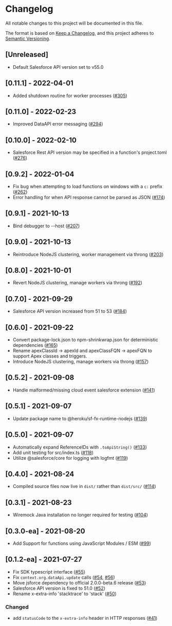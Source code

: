 # Changelog
All notable changes to this project will be documented in this file.

The format is based on [Keep a Changelog](https://keepachangelog.com/en/1.0.0/),
and this project adheres to [Semantic Versioning](https://semver.org/spec/v2.0.0.html).

## [Unreleased]
- Default Salesforce API version set to v55.0

## [0.11.1] - 2022-04-01

- Added shutdown routine for worker processes ([#305](https://github.com/forcedotcom/sf-fx-runtime-nodejs/pull/305))

## [0.11.0] - 2022-02-23

- Improved DataAPI error messaging ([#294](https://github.com/forcedotcom/sf-fx-runtime-nodejs/pull/294))

## [0.10.0] - 2022-02-10

- Salesforce Rest API version may be specified in a function's project.toml ([#276](https://github.com/forcedotcom/sf-fx-runtime-nodejs/pull/276))

## [0.9.2] - 2022-01-04

- Fix bug when attempting to load functions on windows with a `c:` prefix ([#262](https://github.com/forcedotcom/sf-fx-runtime-nodejs/pull/262))
- Error handling for when API response cannot be parsed as JSON ([#174](https://github.com/forcedotcom/sf-fx-runtime-nodejs/pull/174))

## [0.9.1] - 2021-10-13

- Bind debugger to --host ([#207](https://github.com/forcedotcom/sf-fx-runtime-nodejs/pull/207))

## [0.9.0] - 2021-10-13

- Reintroduce NodeJS clustering, worker management via throng ([#203](https://github.com/forcedotcom/sf-fx-runtime-nodejs/pull/203))

## [0.8.0] - 2021-10-01

- Revert NodeJS clustering, manage workers via throng ([#192](https://github.com/forcedotcom/sf-fx-runtime-nodejs/pull/192))

## [0.7.0] - 2021-09-29

- Salesforce API version increased from 51 to 53 ([#184](https://github.com/forcedotcom/sf-fx-runtime-nodejs/pull/184))

## [0.6.0] - 2021-09-22

- Convert package-lock.json to npm-shrinkwrap.json for deterministic dependencies ([#165](https://github.com/forcedotcom/sf-fx-runtime-nodejs/pull/165))
- Rename apexClassId -> apexId and apexClassFQN -> apexFQN to support Apex classes and triggers.
- Introduce NodeJS clustering, manage workers via throng ([#157](https://github.com/forcedotcom/sf-fx-runtime-nodejs/pull/157))

## [0.5.2] - 2021-09-08

- Handle malformed/missing cloud event salesforce extension ([#141](https://github.com/forcedotcom/sf-fx-runtime-nodejs/pull/141))

## [0.5.1] - 2021-09-07

- Update package name to @heroku/sf-fx-runtime-nodejs ([#139](https://github.com/forcedotcom/sf-fx-runtime-nodejs/pull/139))

## [0.5.0] - 2021-09-07

- Automatically expand ReferenceIDs with `.toApiString()` ([#133](https://github.com/forcedotcom/sf-fx-runtime-nodejs/pull/133))
- Add unit testing for src/index.ts ([#118](https://github.com/forcedotcom/sf-fx-runtime-nodejs/pull/118))
- Utilize @salesforce/core for logging with logfmt ([#119](https://github.com/forcedotcom/sf-fx-runtime-nodejs/pull/119))

## [0.4.0] - 2021-08-24

- Compiled source files now live in `dist/` rather than `dist/src/`
  ([#114](https://github.com/forcedotcom/sf-fx-runtime-nodejs/pull/114))

## [0.3.1] - 2021-08-23
- Wiremock Java installation no longer required for testing ([#104](https://github.com/forcedotcom/sf-fx-runtime-nodejs/pull/104))

## [0.3.0-ea] - 2021-08-20

- Add Support for functions using JavaScript Modules / ESM ([#99](https://github.com/forcedotcom/sf-fx-runtime-nodejs/pull/99))

## [0.1.2-ea] - 2021-07-27

- Fix SDK typescript interface  ([#55](https://github.com/forcedotcom/sf-fx-runtime-nodejs/pull/55))
- Fix `context.org.dataApi.update` calls ([#54](https://github.com/forcedotcom/sf-fx-runtime-nodejs/pull/54), [#56](https://github.com/forcedotcom/sf-fx-runtime-nodejs/pull/56))
- Move jsforce dependency to official 2.0.0-beta.6 release ([#53](https://github.com/forcedotcom/sf-fx-runtime-nodejs/pull/53))
- Salesforce API version is fixed to 51.0 ([#52](https://github.com/forcedotcom/sf-fx-runtime-nodejs/pull/52))
- Rename x-extra-info 'stacktrace' to 'stack' ([#50](https://github.com/forcedotcom/sf-fx-runtime-nodejs/pull/50))

### Changed
- add `statusCode` to the `x-extra-info` header in HTTP responses ([#41](https://github.com/forcedotcom/sf-fx-runtime-nodejs/pull/41))
